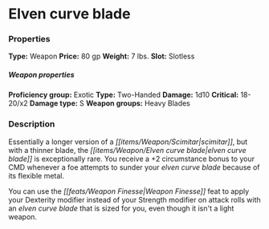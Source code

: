 ﻿---
Title: "Elven curve blade"
Type: "Weapon"
Price: "80 gp"
Weight: "7 lbs."
Slot: "Slotless"
Proficiency group: "Exotic"
Weapon properties Type: "Two-Handed"
Damage: "1d10"
Critical: "18-20/x2"
Damage type: "S"
Weapon groups: "Heavy Blades"
Description: |
  "Essentially a longer version of a scimitar, but with a thinner blade, the elven curve blade is exceptionally rare. You receive a +2 circumstance bonus to your CMD whenever a foe attempts to sunder your elven curve blade because of its flexible metal.
  You can use the Weapon Finesse feat to apply your Dexterity modifier instead of your Strength modifier on attack rolls with an elven curve blade that is sized for you, even though it isn't a light weapon."
Sources: "['Core Rulebook', 'Pathfinder Chronicles Campaign Setting', 'Ultimate Equipment']"
---

# Elven curve blade

### Properties

**Type:** Weapon **Price:** 80 gp **Weight:** 7 lbs. **Slot:** Slotless

##### Weapon properties

**Proficiency group:** Exotic **Type:** Two-Handed **Damage:** 1d10 **Critical:** 18-20/x2 **Damage type:** S **Weapon groups:** Heavy Blades

### Description

Essentially a longer version of a _[[items/Weapon/Scimitar|scimitar]]_, but with a thinner blade, the _[[items/Weapon/Elven curve blade|elven curve blade]]_ is exceptionally rare. You receive a +2 circumstance bonus to your CMD whenever a foe attempts to sunder your _elven curve blade_ because of its flexible metal.

You can use the _[[feats/Weapon Finesse|Weapon Finesse]]_ feat to apply your Dexterity modifier instead of your Strength modifier on attack rolls with an _elven curve blade_ that is sized for you, even though it isn't a light weapon.

